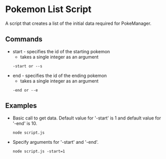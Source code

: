 # Pokemon List Script
A script that creates a list of the initial data required for PokeManager.  

## Commands  
*  start - specifies the id of the starting pokemon  
   * takes a single integer as an argument
	```
	-start or --s
	```
* end - specifies the id of the ending pokemon  
	* takes a single integer as an argument  
	```
	-end or --e
	```
## Examples
* Basic call to get data. Default value for '-start' is 1 and default value for '-end' is 10.  
	```
	node script.js
	```
* Specify arguments for '-start' and '-end'.  
	```
	node script.js -start=1
